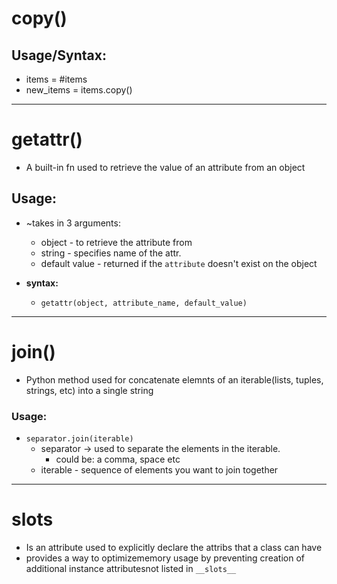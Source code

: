# copy()

## Usage/Syntax:
- items = #items
- new_items = items.copy()
---

# getattr()

- A built-in fn used to retrieve the value of an attribute from an object

## Usage:
- ~takes in 3 arguments:
    * object - to retrieve the attribute from
    * string - specifies name of the attr.
    * default value - returned if the `attribute` doesn't exist on the object

- **syntax:**
    * `getattr(object, attribute_name, default_value)`
---

# join()
- Python method used for concatenate elemnts of an iterable(lists, tuples, strings, etc) into a single string

### Usage:
- `separator.join(iterable)`
    * separator -> used to separate the elements in the iterable.
         - could be: a comma, space etc
    * iterable - sequence of elements you want to join together
---

# __slots__
- Is an attribute used to explicitly declare the attribs that a class can have
- provides a way to optimizememory usage by preventing creation of additional instance attributesnot listed in `__slots__`
